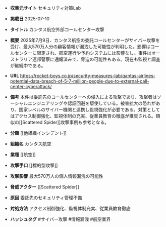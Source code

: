 - **収集元サイト**
セキュリティ対策Lab

- **掲載日**
2025-07-10

- **タイトル**
カンタス航空外部コールセンター攻撃

- **概要**
2025年7月9日、カンタス航空の委託コールセンターがサイバー攻撃を受け、最大570万人分の顧客情報が漏洩した可能性が判明した。影響はコールセンターに限定され、航空運行や予約システムには影響なし。事件はオーストラリア連邦警察に通報済みで、脅迫の可能性もある。現在も監視と調査が継続中である。

- **URL**
https://rocket-boys.co.jp/security-measures-lab/qantas-airlines-potential-data-breach-of-5-7-million-people-due-to-external-call-center-cyberattack/

- **備考**
本件は委託先のコールセンターへの侵入による攻撃であり、攻撃者はソーシャルエンジニアリングや認証回避を駆使している。被害拡大の恐れがあり、国家レベルのサイバー機関と連携し監視強化が必要である。対策としてはアクセス制御強化、監視体制の充実、従業員教育の徹底が推奨される。類似の[[Scattered Spider]]攻撃事例も参考となる。

- **分類**
[[他組織インシデント]]

- **組織名**
カンタス航空

- **業種**
[[航空]]

- **攻撃手口**
[[標的型攻撃]]

- **攻撃影響**
最大570万人の個人情報漏洩の可能性

- **脅威アクター**
[[Scattered Spider]]

- **原因**
委託先のセキュリティ管理不備

- **対処方法**
アクセス制御強化、監視体制充実、従業員教育徹底

- **ハッシュタグ**
#サイバー攻撃 #情報漏洩 #航空業界
